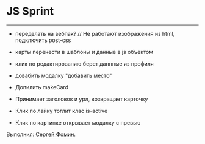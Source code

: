 # JS Sprint

---
- переделать на вебпак? // Не работают изображения из html, подключить post-css

+ карты перенести в шаблоны и данные в js объектом

+ клик по редактированию берет даннные из профиля

+ довабить модалку "добавить место"
+ Допилить makeCard
+ Принимает заголовок и урл, возвращает карточку

+ Клик по лайку тоглит клас is-active
+ Клик по картинке открывает модалку с превью


Выполнил: [Сергей Фомин](https://htmlacademy.ru//profile/id1606421).

